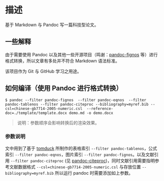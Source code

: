# 描述

基于 Markdown 与 Pandoc 写一篇科技型论文。

## 一些解释
由于需要使用 Pandoc 以及其他一些开源项目（鸣谢：[pandoc-fignos](https://github.com/tomduck/pandoc-fignos) 等）进行格式转换，所以文章有多处并不符合 Markdown 语法标准。

该项目作为 Git 与 GitHub 学习之用途。


## 如何编译（使用 Pandoc 进行格式转换）

```shell
$ pandoc --filter pandoc-fignos  --filter pandoc-eqnos  --filter pandoc-tablenos --filter pandoc-citeproc --bibliography=myref.bib --csl=chinese-gb7714-2005-numeric.csl  --reference-doc=./template/template.docx demo.md -o demo.docx
```
> 说明：参数顺序会影响转换后的渲染效果。

### 参数说明

文中用到了基于 [tomduck](https://github.com/tomduck/) 所制作的表格索引 `--filter pandoc-tablenos`，公式索引 `--filter pandoc-eqnos`，图片索引 `--filter pandoc-fignos`。以及文献引用 `--filter pandoc-citeproc` (见 [pandoc-citeproc](https://github.com/jgm/pandoc-citeproc))，同时文献引用需要指明参考文献数据格式 `--csl=chinese-gb7714-2005-numeric.csl` 与存放位置 `--bibliography=myref.bib` 所以运行 pandoc 时需要添加如上参数。
